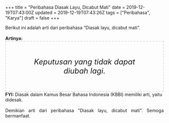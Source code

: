+++
title = "Peribahasa Diasak Layu, Dicabut Mati"
date = 2019-12-19T07:43:00Z
updated = 2019-12-19T07:43:26Z
tags = ["Peribahasa", "Karya"]
draft = false
+++

<div dir="ltr" style="text-align: left;" trbidi="on"><div style="text-align: justify;">Berikut ini adalah arti dari peribahasa “Diasak layu, dicabut mati”.</div><br /><div style="text-align: justify;"><b>Artinya:</b></div><div style="border: 2px dashed #ddd; font-size: 24px; height: auto; margin: 0 auto; padding: 50px; text-align: center; width: auto;"><i>Keputusan yang tidak dapat diubah lagi.</i></div><b>FYI:</b> Diasak dalam Kamus Besar Bahasa Indonesia (KBBI) memiliki arti, yaitu didesak.<br /><br /><div style="text-align: justify;">Demikian arti dari peribahasa "Diasak layu, dicabut mati". Semoga bermanfaat.</div></div>
